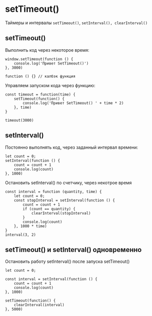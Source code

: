 # setTimeout()
Таймеры и интервалы `setTimeout()`, `setInterval(), clearInterval()`

## setTimeout()
Выполнить код через некоторое время:

    window.setTimeout(function () {
        console.log('Привет SetTimeout()')
    }, 3000)

    function () {} // калбэк функция

Управляем запуском кода через функцию:

    const timeout = function(time) {
        setTimeout(function() {
            console.log('Привет SetTimeout() ' + time * 2)
        }, time)
    }

    timeout(3000)

## setInterval()
Постоянно выполнять код, через заданный интервал времени:

    let count = 0;
    setInterval(function () {
        count = count + 1
        console.log(count)
    }, 1000)

Остановить setInterval() по счетчику, через некотрое время

    const interval = function (quantity, time) {
        let count = 0;
        const stopInterval = setInterval(function () {
            count = count + 1
            if (count == quantity) {
                clearInterval(stopInterval)
            }
            console.log(count)
        }, 1000 * time)
    }
    interval(3, 2)

## setTimeout() и setInterval() одновременно
Остановить работу setInterval() после запуска setTimeout()

    let count = 0;

    const interval = setInterval(function () {
        count = count + 1
        console.log(count)
    }, 1000)

    setTimeout(function() {
        clearInterval(interval)
    }, 5000)
